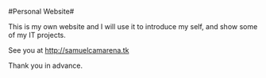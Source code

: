 #Personal Website#

This is my own website and I will use it to introduce my self, and show some of my IT projects.

See you at http://samuelcamarena.tk

Thank you in advance. 
